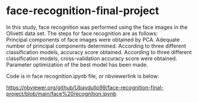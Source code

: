 # face-recognition-final-project
In this study, face recognition was performed using the face images in the Olivetti data set. The steps for face recognition are as follows:  
Principal components of face images were obtained by PCA. Adequate number of principal components determined. 
According to three different classification models, accuracy score obtained. 
According to three different classification models, cross-validation accuracy score were obtained. 
Parameter optimization of the best model has been made.


Code is in face recognition.ipynb file, or nbviewerlink is below:

https://nbviewer.org/github/Ubaydullo99/face-recognition-final-project/blob/main/face%20recognition.ipynb

